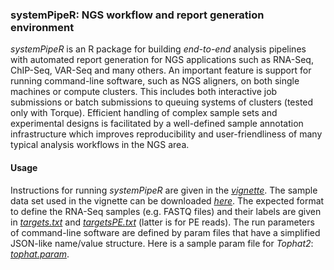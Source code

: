 ### systemPipeR: NGS workflow and report generation environment 

_systemPipeR_ is an R package for building *end-to-end* analysis pipelines with
automated report generation for NGS applications such as RNA-Seq, ChIP-Seq,
VAR-Seq and many others. An important feature is support for running
command-line software, such as NGS aligners, on both single machines or compute
clusters. This includes both interactive job submissions or batch submissions
to queuing systems of clusters (tested only with Torque). Efficient handling of
complex sample sets and experimental designs is facilitated by a well-defined
sample annotation infrastructure which improves reproducibility and
user-friendliness of many typical analysis workflows in the NGS area.


#### Usage
Instructions for running _systemPipeR_ are given in the
[_vignette_](https://github.com/tgirke/systemPipeR/blob/master/vignettes/systemPipeR.pdf?raw=true).
The sample data set used in the vignette can be downloaded [_here_](http://biocluster.ucr.edu/~tgirke/projects/systemPipeR_test_data.zip). 
The expected format to define the RNA-Seq samples (e.g. FASTQ files) and their
labels are given in
[_targets.txt_](https://github.com/tgirke/systemPipeR/blob/master/inst/extdata/targets.txt)
and
[_targetsPE.txt_](https://github.com/tgirke/systemPipeR/blob/master/inst/extdata/targetsPE.txt)
(latter is for PE reads). 
The run parameters of command-line software are defined by param files that have a simplified
JSON-like name/value structure. Here is a sample param file for _Tophat2_: [_tophat.param_](https://github.com/tgirke/systemPipeR/blob/master/inst/extdata/tophat.param). 
